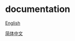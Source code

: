 # documentation
[English](guides/00_TableOfContents.md)

[简体中文](guides/chinese/00_TableOfContents-CN.md)
